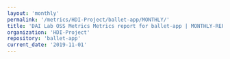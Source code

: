 ```yaml
---
layout: 'monthly'
permalink: '/metrics/HDI-Project/ballet-app/MONTHLY/'
title: 'DAI Lab OSS Metrics Metrics report for ballet-app | MONTHLY-REPORT-2019-11-01'
organization: 'HDI-Project'
repository: 'ballet-app'
current_date: '2019-11-01'
---
```

